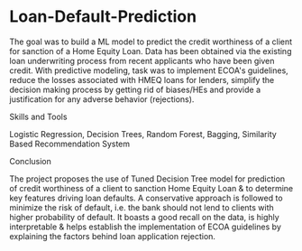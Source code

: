# Loan-Default-Prediction
The goal was to build a ML model to predict the credit worthiness of a client for sanction of a Home Equity Loan. Data has been obtained via the existing loan underwriting process from recent applicants who have been given credit. With predictive modeling, task was to implement ECOA's guidelines, reduce the losses associated with HMEQ loans for lenders, simplify the decision making process by getting rid of biases/HEs and provide a justification for any adverse behavior (rejections).

Skills and Tools

Logistic Regression, Decision Trees, Random Forest, Bagging, Similarity Based Recommendation System

Conclusion

The project proposes the use of Tuned Decision Tree model for prediction of credit worthiness of a client to sanction Home Equity Loan &amp; to determine key features driving loan defaults. A conservative approach is followed to minimize the risk of default, i.e. the bank should not lend to clients with higher probability of default. It boasts a good recall on the data, is highly interpretable &amp; helps establish the implementation of ECOA guidelines by explaining the factors behind loan application rejection.

